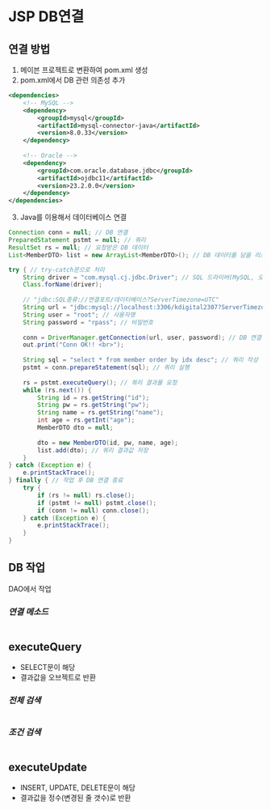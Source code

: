 # JSP DB연결
## 연결 방법
1. 메이븐 프로젝트로 변환하여 pom.xml 생성
2. pom.xml에서 DB 관련 의존성 추가
```xml
<dependencies>
    <!-- MySQL -->
    <dependency>
        <groupId>mysql</groupId>
        <artifactId>mysql-connector-java</artifactId>
        <version>8.0.33</version>
	</dependency>
	
    <!-- Oracle -->
    <dependency>
        <groupId>com.oracle.database.jdbc</groupId>
        <artifactId>ojdbc11</artifactId>
        <version>23.2.0.0</version>
	</dependency>
</dependencies>
```
3. Java를 이용해서 데이터베이스 연결
```java
Connection conn = null; // DB 연결
PreparedStatement pstmt = null; // 쿼리
ResultSet rs = null; // 요청받은 DB 데이터
List<MemberDTO> list = new ArrayList<MemberDTO>(); // DB 데이터를 담을 리스트

try { // try-catch문으로 처리
	String driver = "com.mysql.cj.jdbc.Driver"; // SQL 드라이버(MySQL, 오라클 등)
	Class.forName(driver);
	
    // "jdbc:SQL종류://연결포트/데이터베이스?ServerTimezone=UTC"
	String url = "jdbc:mysql://localhost:3306/kdigital2307?ServerTimezone=UTC"; // DB 접속 주소
	String user = "root"; // 사용자명
	String password = "rpass"; // 비밀번호
	
	conn = DriverManager.getConnection(url, user, password); // DB 연결
	out.print("Conn OK!! <br>");
	
	String sql = "select * from member order by idx desc"; // 쿼리 작성
	pstmt = conn.prepareStatement(sql); // 쿼리 실행
	
	rs = pstmt.executeQuery(); // 쿼리 결과물 요청
	while (rs.next()) {
		String id = rs.getString("id");
    	String pw = rs.getString("pw");
		String name = rs.getString("name");
		int age = rs.getInt("age");
		MemberDTO dto = null;
		
		dto = new MemberDTO(id, pw, name, age);
		list.add(dto); // 쿼리 결과값 저장
	}
} catch (Exception e) {
	e.printStackTrace();
} finally { // 작업 후 DB 연결 종료
	try {
		if (rs != null) rs.close();
		if (pstmt != null) pstmt.close();
		if (conn != null) conn.close();
	} catch (Exception e) {
		e.printStackTrace();
	}
}
```

## DB 작업
DAO에서 작업

### *연결 메소드*
```java

```

## executeQuery
- SELECT문이 해당
- 결과값을 오브젝트로 반환

### *전체 검색*
```java

```

### *조건 검색*
```java

```

## executeUpdate
- INSERT, UPDATE, DELETE문이 해당
- 결과값을 정수(변경된 줄 갯수)로 반환
```java

```